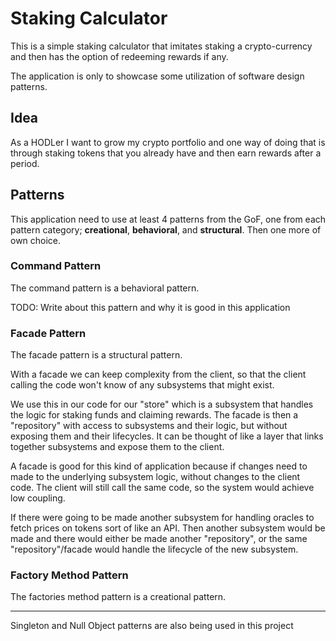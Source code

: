 # Staking Calculator

This is a simple staking calculator that imitates staking a crypto-currency and then has the option of redeeming rewards if any.

The application is only to showcase some utilization of software design patterns. 

## Idea

As a HODLer I want to grow my crypto portfolio and one way of doing that is through staking tokens that you already have and then earn rewards after a period.

## Patterns 

This application need to use at least 4 patterns from the GoF, one from each pattern category; **creational**, **behavioral**, and **structural**.
Then one more of own choice.

### Command Pattern

The command pattern is a behavioral pattern.

TODO: Write about this pattern and why it is good in this application

### Facade Pattern

The facade pattern is a structural pattern.

With a facade we can keep complexity from the client, so that the client calling the code won't know of any subsystems that might exist.

We use this in our code for our "store" which is a subsystem that handles the logic for staking funds and claiming rewards. 
The facade is then a "repository" with access to subsystems and their logic, but without exposing them and their lifecycles.
It can be thought of like a layer that links together subsystems and expose them to the client.

A facade is good for this kind of application because if changes need to made to the underlying subsystem logic, without changes to the client code.
The client will still call the same code, so the system would achieve low coupling. 

If there were going to be made another subsystem for handling oracles to fetch prices on tokens sort of like an API. 
Then another subsystem would be made and there would either be made another "repository", or the same "repository"/facade would handle the lifecycle of the new subsystem. 

### Factory Method Pattern

The factories method pattern is a creational pattern.


-----
Singleton and Null Object patterns are also being used in this project 